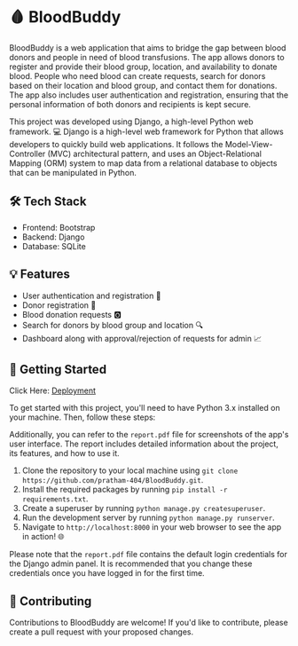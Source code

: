 # 🩸 BloodBuddy
BloodBuddy is a web application that aims to bridge the gap between blood donors and people in need of blood transfusions. The app allows donors to register and provide their blood group, location, and availability to donate blood. People who need blood can create requests, search for donors based on their location and blood group, and contact them for donations. The app also includes user authentication and registration, ensuring that the personal information of both donors and recipients is kept secure.

This project was developed using Django, a high-level Python web framework. 💻 Django is a high-level web framework for Python that allows developers to quickly build web applications. It follows the Model-View-Controller (MVC) architectural pattern, and uses an Object-Relational Mapping (ORM) system to map data from a relational database to objects that can be manipulated in Python.

## 🛠️ Tech Stack
- Frontend: Bootstrap 
- Backend: Django 
- Database: SQLite

## 💡 Features
- User authentication and registration 🔑
- Donor registration 🚪
- Blood donation requests 🅾️
- Search for donors by blood group and location 🔍
- Dashboard along with approval/rejection of requests for admin 📈

## 🚀 Getting Started

Click Here: [Deployment](http://pratham102.pythonanywhere.com/)

To get started with this project, you'll need to have Python 3.x installed on your machine. Then, follow these steps:

Additionally, you can refer to the `report.pdf` file for screenshots of the app's user interface. The report includes detailed information about the project, its features, and how to use it.

1. Clone the repository to your local machine using `git clone https://github.com/pratham-404/BloodBuddy.git`.
2. Install the required packages by running `pip install -r requirements.txt`.
3. Create a superuser by running `python manage.py createsuperuser`.
4. Run the development server by running `python manage.py runserver`.
5. Navigate to `http://localhost:8000` in your web browser to see the app in action! 🌐

Please note that the `report.pdf` file contains the default login credentials for the Django admin panel. It is recommended that you change these credentials once you have logged in for the first time.

## 🤝 Contributing
Contributions to BloodBuddy are welcome! If you'd like to contribute, please create a pull request with your proposed changes.
